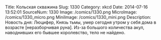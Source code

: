 Title: Кольская скважина 
Slug: 1330 
Category: xkcd 
Date: 2014-07-16 13:52:01 
SourceNum: 1330 
Image: /comics/1330.png 
MicroImage: /comics/1330_micro.png 
MiniImage: /comics/1330_mini.png 
Description: Новость дня: Люцифер, Князь тьмы, умер сегодня утром у себя дома в возрасте [неразборчивая руна]. Из-за большого количества акул, наводнивших его бывшее королевство, тело не найдено. 

